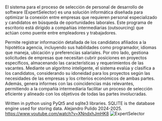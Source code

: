 El sistema para el proceso de selección de personal de desarrollo de software (ExpertSelector) es una solución informática diseñada para optimizar la conexión entre empresas que requieren personal especializado y candidatos en búsqueda de oportunidades laborales. Este programa de escritorio está dirigido a compañías intermediarias (outsourcing) que actúan como puente entre empleadores y trabajadores. 

Permite registrar información detallada de los candidatos afiliados a la hipotética agencia, incluyendo sus habilidades como programador, idiomas que maneja, ubicación y preferencias salariales. Por otro lado, gestiona solicitudes de empresas que necesitan cubrir posiciones en proyectos específicos, almacenando las características y requerimientos de las vacantes.
Mediante un algoritmo inteligente, el sistema evalúa y clasifica a los candidatos, considerando su idoneidad para los proyectos según las necesidades de las empresas y los criterios económicos de ambas partes. Además, genera informes con las coincidencias más relevantes, permitiendo a la compañía intermediaria facilitar un proceso de selección eficiente y alineado con los objetivos de todas las partes involucradas.

Written in python using PyQt5 and sqlite3 libraries.
SQLITE is the database engine used for storing data.
Alejandro Pulido 2024-2025.
https://www.youtube.com/watch?v=XNndxhJmHK8
![ExpertSelector](https://github.com/user-attachments/assets/77cb9648-9101-439b-b683-282f26ff1807)
